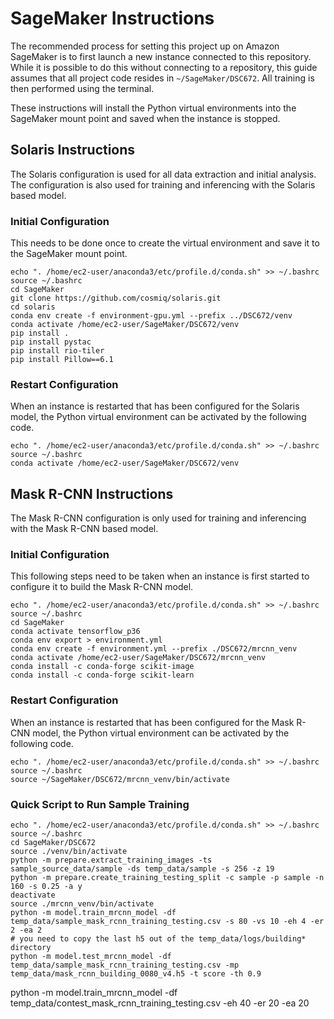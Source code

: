 # SageMaker Instructions

The recommended process for setting this project up on Amazon SageMaker is to first launch a new instance connected to this repository.  While it is possible to do this without connecting to a repository, this guide assumes that all project code resides in `~/SageMaker/DSC672`.  All training is then performed using the terminal.

These instructions will install the Python virtual environments into the SageMaker mount point and saved when the instance is stopped.

## Solaris Instructions

The Solaris configuration is used for all data extraction and initial analysis.  The configuration is also used for training and inferencing with the Solaris based model.

### Initial Configuration

This needs to be done once to create the virtual environment and save it to the SageMaker mount point.

```
echo ". /home/ec2-user/anaconda3/etc/profile.d/conda.sh" >> ~/.bashrc
source ~/.bashrc
cd SageMaker
git clone https://github.com/cosmiq/solaris.git
cd solaris
conda env create -f environment-gpu.yml --prefix ../DSC672/venv
conda activate /home/ec2-user/SageMaker/DSC672/venv
pip install .
pip install pystac
pip install rio-tiler
pip install Pillow==6.1
```

### Restart Configuration

When an instance is restarted that has been configured for the Solaris model, the Python virtual environment can be activated by the following code.

```
echo ". /home/ec2-user/anaconda3/etc/profile.d/conda.sh" >> ~/.bashrc
source ~/.bashrc
conda activate /home/ec2-user/SageMaker/DSC672/venv
```

## Mask R-CNN Instructions

The Mask R-CNN configuration is only used for training and inferencing with the Mask R-CNN based model.

### Initial Configuration

This following steps need to be taken when an instance is first started to configure it to build the Mask R-CNN model.

```
echo ". /home/ec2-user/anaconda3/etc/profile.d/conda.sh" >> ~/.bashrc
source ~/.bashrc
cd SageMaker
conda activate tensorflow_p36
conda env export > environment.yml
conda env create -f environment.yml --prefix ./DSC672/mrcnn_venv
conda activate /home/ec2-user/SageMaker/DSC672/mrcnn_venv
conda install -c conda-forge scikit-image
conda install -c conda-forge scikit-learn
```

### Restart Configuration

When an instance is restarted that has been configured for the Mask R-CNN model, the Python virtual environment can be activated by the following code.

```
echo ". /home/ec2-user/anaconda3/etc/profile.d/conda.sh" >> ~/.bashrc
source ~/.bashrc
source ~/SageMaker/DSC672/mrcnn_venv/bin/activate
```

### Quick Script to Run Sample Training

```
echo ". /home/ec2-user/anaconda3/etc/profile.d/conda.sh" >> ~/.bashrc
source ~/.bashrc
cd SageMaker/DSC672
source ./venv/bin/activate
python -m prepare.extract_training_images -ts sample_source_data/sample -ds temp_data/sample -s 256 -z 19
python -m prepare.create_training_testing_split -c sample -p sample -n 160 -s 0.25 -a y
deactivate
source ./mrcnn_venv/bin/activate
python -m model.train_mrcnn_model -df temp_data/sample_mask_rcnn_training_testing.csv -s 80 -vs 10 -eh 4 -er 2 -ea 2
# you need to copy the last h5 out of the temp_data/logs/building* directory
python -m model.test_mrcnn_model -df temp_data/sample_mask_rcnn_training_testing.csv -mp temp_data/mask_rcnn_building_0080_v4.h5 -t score -th 0.9
```
python -m model.train_mrcnn_model -df temp_data/contest_mask_rcnn_training_testing.csv -eh 40 -er 20 -ea 20
